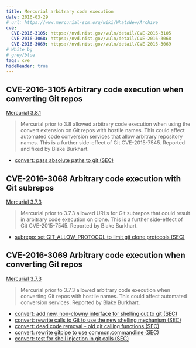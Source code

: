 ```yaml
---
title: Mercurial arbitrary code execution
date: 2016-03-29
# url: https://www.mercurial-scm.org/wiki/WhatsNew/Archive
cve:
  CVE-2016-3105: https://nvd.nist.gov/vuln/detail/CVE-2016-3105
  CVE-2016-3068: https://nvd.nist.gov/vuln/detail/CVE-2016-3068
  CVE-2016-3069: https://nvd.nist.gov/vuln/detail/CVE-2016-3069
# White bg
# grey/blue
tags: cve
hideHeader: true
---
```


## CVE-2016-3105 Arbitrary code execution when converting Git repos

[Mercurial 3.8.1](https://www.mercurial-scm.org/wiki/WhatsNew/Archive#Mercurial_3.8_.2F_3.8.1_.282016-5-1.29)

> Mercurial prior to 3.8 allowed arbitrary code execution when using the convert extension on Git repos with hostile names. This could affect automated code conversion services that allow arbitrary repository names. This is a further side-effect of Git CVE-2015-7545. Reported and fixed by Blake Burkhart. 

* [convert: pass absolute paths to git (SEC)](https://www.mercurial-scm.org/repo/hg/rev/a56296f55a5e)
## CVE-2016-3068 Arbitrary code execution with Git subrepos

[Mercurial 3.7.3](https://www.mercurial-scm.org/wiki/WhatsNew/Archive#Mercurial_3.7.3_.282016-3-29.29)
> Mercurial prior to 3.7.3 allowed URLs for Git subrepos that could result in arbitrary code execution on clone. This is a further side-effect of Git CVE-2015-7545. Reported by Blake Burkhart. 

* [subrepo: set GIT_ALLOW_PROTOCOL to limit git clone protocols (SEC)](https://www.mercurial-scm.org/repo/hg/rev/34d43cb85de8)


## CVE-2016-3069 Arbitrary code execution when converting Git repos

[Mercurial 3.7.3](https://www.mercurial-scm.org/wiki/WhatsNew/Archive#Mercurial_3.7.3_.282016-3-29.29)
> Mercurial prior to 3.7.3 allowed arbitrary code execution when converting Git repos with hostile names. This could affect automated conversion services. Reported by Blake Burkhart. 

* [convert: add new, non-clowny interface for shelling out to git (SEC)](https://www.mercurial-scm.org/repo/hg/rev/197eed39e3d5)
* [convert: rewrite calls to Git to use the new shelling mechanism (SEC)](https://www.mercurial-scm.org/repo/hg/rev/cdda7b96afff)
* [convert: dead code removal - old git calling functions (SEC)](https://www.mercurial-scm.org/repo/hg/rev/b732e7f2aba4)
* [convert: rewrite gitpipe to use common.commandline (SEC)](https://www.mercurial-scm.org/repo/hg/rev/80cac1de6aea)
* [convert: test for shell injection in git calls (SEC)](https://www.mercurial-scm.org/repo/hg/rev/ae279d4a19e9)

